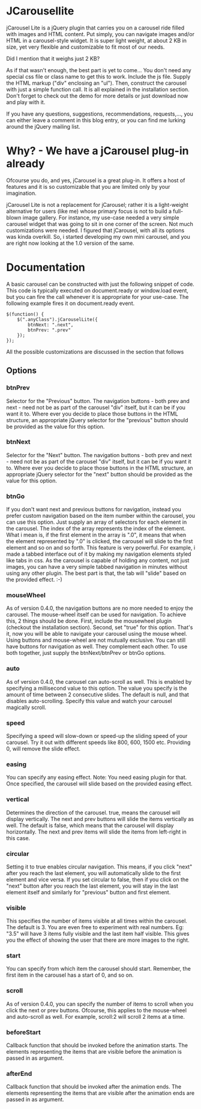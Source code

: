 # JCarousellite

jCarousel Lite is a jQuery plugin that carries you on a carousel ride filled with images and HTML content. Put simply, you can navigate images and/or HTML in a carousel-style widget. It is super light weight, at about 2 KB in size, yet very flexible and customizable to fit most of our needs.

Did I mention that it weighs just 2 KB?

As if that wasn't enough, the best part is yet to come... You don't need any special css file or class name to get this to work. Include the js file. Supply the HTML markup ("div" enclosing an "ul"). Then, construct the carousel with just a simple function call. It is all explained in the installation section. Don't forget to check out the demo for more details or just download now and play with it.

If you have any questions, suggestions, recommendations, requests,..., you can either leave a comment in this blog entry, or you can find me lurking around the jQuery mailing list.

# Why? - We have a jCarousel plug-in already

Ofcourse you do, and yes, jCarousel is a great plug-in. It offers a host of features and it is so customizable that you are limited only by your imagination.

jCarousel Lite is not a replacement for jCarousel; rather it is a light-weight alternative for users (like me) whose primary focus is not to build a full-blown image gallery. For instance, my use-case needed a very simple carousel widget that was going to sit in one corner of the screen. Not much customizations were needed. I figured that jCarousel, with all its options was kinda overkill. So, i started developing my own mini carousel, and you are right now looking at the 1.0 version of the same.

# Documentation

A basic carousel can be constructed with just the following snippet of code. This code is typically executed on document.ready or window.load event, but you can fire the call whenever it is appropriate for your use-case. The following example fires it on document.ready event.

	$(function() {
	    $(".anyClass").jCarouselLite({
	        btnNext: ".next",
	        btnPrev: ".prev"
	    });
	});
    
All the possible customizations are discussed in the section that follows

## Options

### btnPrev

Selector for the "Previous" button. The navigation buttons - both prev and next - need not be as part of the carousel "div" itself, but it can be if you want it to. Where ever you decide to place those buttons in the HTML structure, an appropriate jQuery selector for the "previous" button should be provided as the value for this option.

### btnNext

Selector for the "Next" button. The navigation buttons - both prev and next - need not be as part of the carousel "div" itself, but it can be if you want it to. Where ever you decide to place those buttons in the HTML structure, an appropriate jQuery selector for the "next" button should be provided as the value for this option.

### btnGo

If you don't want next and previous buttons for navigation, instead you prefer custom navigation based on the item number within the carousel, you can use this option. Just supply an array of selectors for each element in the carousel. The index of the array represents the index of the element. What i mean is, if the first element in the array is ".0", it means that when the element represented by ".0" is clicked, the carousel will slide to the first element and so on and so forth. This feature is very powerful. For example, i made a tabbed interface out of it by making my navigation elements styled like tabs in css. As the carousel is capable of holding any content, not just images, you can have a very simple tabbed navigation in minutes without using any other plugin. The best part is that, the tab will "slide" based on the provided effect. :-)

### mouseWheel

As of version 0.4.0, the navigation buttons are no more needed to enjoy the carousel. The mouse-wheel itself can be used for navigation. To achieve this, 2 things should be done. First, include the mousewheel plugin (checkout the installation section). Second, set "true" for this option. That's it, now you will be able to navigate your carousel using the mouse wheel. Using buttons and mouse-wheel are not mutually exclusive. You can still have buttons for navigation as well. They complement each other. To use both together, just supply the btnNext/btnPrev or btnGo options.

### auto

As of version 0.4.0, the carousel can auto-scroll as well. This is enabled by specifying a millisecond value to this option. The value you specify is the amount of time between 2 consecutive slides. The default is null, and that disables auto-scrolling. Specify this value and watch your carousel magically scroll.

### speed

Specifying a speed will slow-down or speed-up the sliding speed of your carousel. Try it out with different speeds like 800, 600, 1500 etc. Providing 0, will remove the slide effect.

### easing

You can specify any easing effect. Note: You need easing plugin for that. Once specified, the carousel will slide based on the provided easing effect.

### vertical

Determines the direction of the carousel. true, means the carousel will display vertically. The next and prev buttons will slide the items vertically as well. The default is false, which means that the carousel will display horizontally. The next and prev items will slide the items from left-right in this case.

### circular

Setting it to true enables circular navigation. This means, if you click "next" after you reach the last element, you will automatically slide to the first element and vice versa. If you set circular to false, then if you click on the "next" button after you reach the last element, you will stay in the last element itself and similarly for "previous" button and first element.

### visible

This specifies the number of items visible at all times within the carousel. The default is 3. You are even free to experiment with real numbers. Eg: "3.5" will have 3 items fully visible and the last item half visible. This gives you the effect of showing the user that there are more images to the right.

### start

You can specify from which item the carousel should start. Remember, the first item in the carousel has a start of 0, and so on.

### scroll

As of version 0.4.0, you can specify the number of items to scroll when you click the next or prev buttons. Ofcourse, this applies to the mouse-wheel and auto-scroll as well. For example, scroll:2 will scroll 2 items at a time.

### beforeStart

Callback function that should be invoked before the animation starts. The elements representing the items that are visible before the animation is passed in as argument.

### afterEnd

Callback function that should be invoked after the animation ends. The elements representing the items that are visible after the animation ends are passed in as argument.